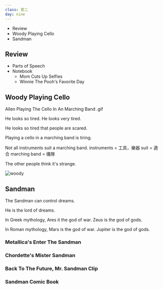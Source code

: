 ```yaml
---
class: 普二
day: nine
---
```


- Review
- Woody Playing Cello
- Sandman

## Review

- Parts of Speech
- Notebook
	- Mom Cuts Up Selfies
	- Winnie The Pooh's Favorite Day

## Woody Playing Cello

Allen Playing The Cello In An Marching Band .gif

He looks so tired.
He looks very tired.

He looks so tired that people are scared.

Playing a cello in a marching band is tiring.

Not all instruments suit a marching band.
instruments = 工具，樂器
suit = 適合
marching band = 儀隊

The other people think it's strange.

![woody](https://media.giphy.com/media/JuLoIZZ905BoA/giphy.gif)

## Sandman

The Sandman can control dreams.

He is the lord of dreams.

In Greek mythology, Ares it the god of war.
Zeus is the god of gods.

In Roman mythology, Mars is the god of war.
Jupiter is the god of gods.

### Metallica's Enter The Sandman

### Chordette's Mister Sandman

### Back To The Future, Mr. Sandman Clip

### Sandman Comic Book

